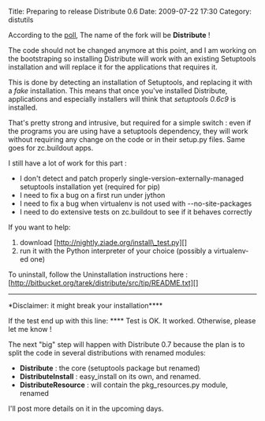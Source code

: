 Title: Preparing to release Distribute 0.6
Date: 2009-07-22 17:30
Category: distutils

According to the [poll][], The name of the fork will be **Distribute** !
  
  
The code should not be changed anymore at this point, and I am working
on the bootstraping so installing Distribute will work with an existing
Setuptools installation and will replace it for the applications that
requires it.   
  
This is done by detecting an installation of Setuptools, and replacing
it with a *fake* installation. This means that once you've installed
Distribute, applications and especially installers will think that
*setuptools 0.6c9* is installed.   
  
That's pretty strong and intrusive, but required for a simple switch :
even if the programs you are using have a setuptools dependency, they
will work without requiring any change on the code or in their setup.py
files. Same goes for zc.buildout apps.   
  
I still have a lot of work for this part :   
-   I don't detect and patch properly single-version-externally-managed
    setuptools installation yet (required for pip)
-   I need to fix a bug on a first run under jython
-   I need to fix a bug when virtualenv is not used with
    --no-site-packages
-   I need to do extensive tests on zc.buildout to see if it behaves
    correctly

  
If you want to help:   
1.  download [http://nightly.ziade.org/install\_test.py][]
2.  run it with the Python interpreter of your choice (possibly a
    virtualenv-ed one)

  
To uninstall, follow the Uninstallation instructions here :
[http://bitbucket.org/tarek/distribute/src/tip/README.txt][]   
***   
\*Disclaimer: it might break your installation\****   
  
If the test end up with this line: \*\*\*\* Test is OK. It worked.
Otherwise, please let me know !   
  
The next "big" step will happen with Distribute 0.7 because the plan is
to split the code in several distributions with renamed modules:   
-   **Distribute** : the core (setuptools package but renamed)
-   **DistributeInstall** : easy\_install on its own, and renamed.
-   **DistributeResource** : will contain the pkg\_resources.py module,
    renamed

  
I'll post more details on it in the upcoming days.

  [poll]: http://doodle.com/4eyxzrwgwq4a6t9s
  [http://nightly.ziade.org/install\_test.py]: http://nightly.ziade.org/install_test.py
  [http://bitbucket.org/tarek/distribute/src/tip/README.txt]: http://bitbucket.org/tarek/distribute/src/tip/README.txt

